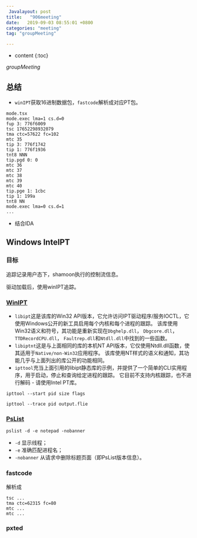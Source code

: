 ```yaml
---
 Javalayout: post
title:   "906meeting"
date:   2019-09-03 08:55:01 +0800
categories: "meeting"
tag: "groupMeeting"

---
```


* content
{:toc}






*groupMeeting*



## 总结

* `winIPT`获取16进制数据包，`fastcode`解析成对应PT包。

```plain
mode.tsx
mode.exec lma=1 cs.d=0
fup	3: 776f6009
tsc	17652298932079
tma	ctc=57622 fc=102
mtc	35
tip	3: 776f1742
tip	1: 776f1936
tnt8 NNN
tip.pgd	0: 0
mtc	36
mtc	37
mtc	38
mtc	39
mtc	40
tip.pge	1: 1cbc
tip	1: 199a
tnt8 NN
mode.exec lma=0 cs.d=1
...
```

* 结合IDA

## Windows IntelPT

### 目标

追踪记录用户态下，shamoon执行的控制流信息。

驱动加载后，使用winIPT追踪。

### [WinIPT](https://github.com/ionescu007/winipt)

* `libipt`这是该库的Win32 API版本，它允许访问IPT驱动程序/服务IOCTL，它使用Windows公开的新工具启用每个内核和每个进程的跟踪。 该库使用Win32语义和符号，其功能是重新实现在`Dbghelp.dll`， `Dbgcore.dll`， `TTDRecordCPU.dll`， `Faultrep.dll`和`Ntdll.dll`中找到的一些函数。
* `libiptnt`这是与上面相同的库的本机NT API版本，它仅使用Ntdll.dll函数，使其适用于`Native/non-Win32`应用程序。 该库使用NT样式的语义和通知，其功能几乎与上面列出的库公开的功能相同。
* `ipttool`充当上面引用的libipt静态库的示例，并提供了一个简单的CLI实用程序，用于启动，停止和查询给定进程的跟踪。 它目前不支持内核跟踪，也不进行解码 - 请使用Intel PT库。

`ipttool --start pid size flags`

`ipttool --trace pid output.flie`

### [PsList](https://blog.51cto.com/xjsunjie/1213095)

`pslist -d -e notepad -nobanner`

* `-d` 显示线程；
* `-e` 准确匹配进程名；
* `-nobanner` 从请求中删除标题页面（即PsList版本信息）。

### fastcode

解析成

```
tsc ...
tma ctc=62315 fc=80
mtc ...
mtc ...
```

### pxted


